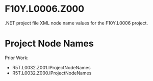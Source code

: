 # F10Y.L0006.Z000
.NET project file XML node name values for the F10Y.L0006 project.


# Project Node Names

Prior Work:

- R5T.L0032.Z001.IProjectNodeNames
- R5T.L0032.Z000.IProjectNodeNames